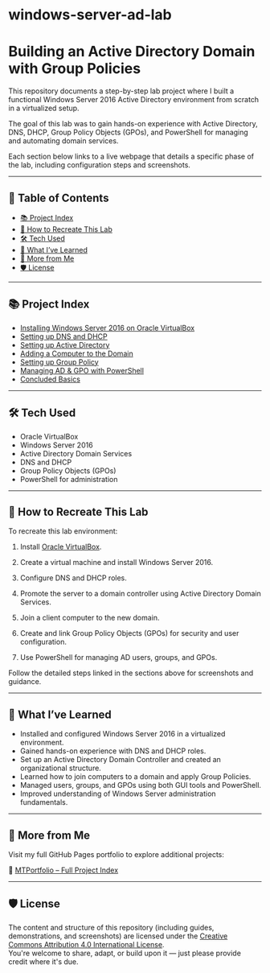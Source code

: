 # windows-server-ad-lab

# Building an Active Directory Domain with Group Policies

This repository documents a step-by-step lab project where I built a functional Windows Server 2016 Active Directory environment from scratch in a virtualized setup.  

The goal of this lab was to gain hands-on experience with Active Directory, DNS, DHCP, Group Policy Objects (GPOs), and PowerShell for managing and automating domain services.

Each section below links to a live webpage that details a specific phase of the lab, including configuration steps and screenshots.

---

## 📖 Table of Contents
- [📚 Project Index](#project-index)
- [🔁 How to Recreate This Lab](#-how-to-recreate-this-lab)
- [🛠️ Tech Used](#-tech-used)
- [📘 What I’ve Learned](#-what-ive-learned)
- [📁 More from Me](#more-from-me)
- [🛡️ License](#-license)


---

## 📚 Project Index

- [Installing Windows Server 2016 on Oracle VirtualBox](https://mark-thompson01.github.io/MTPortfolio/Current%20Projects%20&%20Studies/Windows%20Server%20Lab:%20Building%20an%20Active%20Directory%20Domain%20with%20Group%20Policies/Installing%20Windows%20Server%202016%20on%20Oracle%20VirtualBox/)
- [Setting up DNS and DHCP](https://mark-thompson01.github.io/MTPortfolio/Current%20Projects%20&%20Studies/Windows%20Server%20Lab:%20Building%20an%20Active%20Directory%20Domain%20with%20Group%20Policies/Setting%20Up%20DNS%20and%20DHCP/)
- [Setting up Active Directory](https://mark-thompson01.github.io/MTPortfolio/Current%20Projects%20&%20Studies/Windows%20Server%20Lab:%20Building%20an%20Active%20Directory%20Domain%20with%20Group%20Policies/Setting%20up%20Active%20Directory/)
- [Adding a Computer to the Domain](https://mark-thompson01.github.io/MTPortfolio/Current%20Projects%20&%20Studies/Windows%20Server%20Lab:%20Building%20an%20Active%20Directory%20Domain%20with%20Group%20Policies/Adding%20a%20Computer%20to%20the%20domain/)
- [Setting up Group Policy](https://mark-thompson01.github.io/MTPortfolio/Current%20Projects%20&%20Studies/Windows%20Server%20Lab:%20Building%20an%20Active%20Directory%20Domain%20with%20Group%20Policies/Group%20Policy/)
- [Managing AD & GPO with PowerShell](https://mark-thompson01.github.io/MTPortfolio/Current%20Projects%20&%20Studies/Windows%20Server%20Lab:%20Building%20an%20Active%20Directory%20Domain%20with%20Group%20Policies/Managing%20AD%20&%20GP%20with%20PowerShell/)
- [Concluded Basics](https://mark-thompson01.github.io/MTPortfolio/Current%20Projects%20&%20Studies/Windows%20Server%20Lab:%20Building%20an%20Active%20Directory%20Domain%20with%20Group%20Policies/Concluded%20Basics/)

---

## 🛠️ Tech Used

- Oracle VirtualBox
- Windows Server 2016
- Active Directory Domain Services
- DNS and DHCP
- Group Policy Objects (GPOs)
- PowerShell for administration

---

## 🔁 How to Recreate This Lab

To recreate this lab environment:

1. Install [Oracle VirtualBox](https://www.virtualbox.org/).
   
2. Create a virtual machine and install Windows Server 2016.
   
3. Configure DNS and DHCP roles.

4. Promote the server to a domain controller using Active Directory Domain Services.

5. Join a client computer to the new domain.

6. Create and link Group Policy Objects (GPOs) for security and user configuration.

7. Use PowerShell for managing AD users, groups, and GPOs.

Follow the detailed steps linked in the sections above for screenshots and guidance.

---

## 📘 What I’ve Learned

- Installed and configured Windows Server 2016 in a virtualized environment.
- Gained hands-on experience with DNS and DHCP roles.
- Set up an Active Directory Domain Controller and created an organizational structure.
- Learned how to join computers to a domain and apply Group Policies.
- Managed users, groups, and GPOs using both GUI tools and PowerShell.
- Improved understanding of Windows Server administration fundamentals.


---

## 📁 More from Me

Visit my full GitHub Pages portfolio to explore additional projects:

🔗 [MTPortfolio – Full Project Index](https://mark-thompson01.github.io/MTPortfolio/)


---

## 🛡️ License

The content and structure of this repository (including guides, demonstrations, and screenshots) are licensed under the [Creative Commons Attribution 4.0 International License](https://creativecommons.org/licenses/by/4.0/).  
You're welcome to share, adapt, or build upon it — just please provide credit where it's due.

